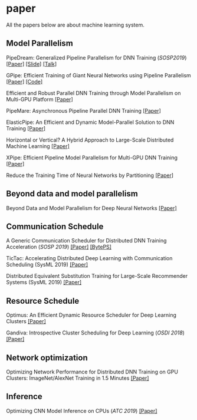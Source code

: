 # paper
All the papers below are about machine learning system.

## Model Parallelism
PipeDream: Generalized Pipeline Parallelism for DNN Training (*SOSP2019*) [[Paper]](https://cs.stanford.edu/~matei/papers/2019/sosp_pipedream.pdf) [[Slide]](https://sosp19.rcs.uwaterloo.ca/slides/narayanan.pdf) [[Talk]](https://sosp19.rcs.uwaterloo.ca/videos/D1-S1-P1.mp4)

GPipe: Efficient Training of Giant Neural Networks using Pipeline Parallelism [[Paper]](https://arxiv.org/pdf/1811.06965.pdf) [[Code]](https://github.com/kakaobrain/torchgpipe)

Efficient and Robust Parallel DNN Training through Model Parallelism on Multi-GPU Platform [[Paper]](https://arxiv.org/pdf/1809.02839.pdf)

PipeMare: Asynchronous Pipeline Parallel DNN Training [[Paper]](https://arxiv.org/pdf/1910.05124.pdf)

ElasticPipe: An Efficient and Dynamic Model-Parallel Solution to DNN Training [[Paper]](https://dl.acm.org/citation.cfm?id=3331463)

Horizontal or Vertical? A Hybrid Approach to Large-Scale Distributed Machine Learning [[Paper]](https://dl.acm.org/doi/pdf/10.1145/3322795.3331461?download=true)

XPipe: Efficient Pipeline Model Parallelism for Multi-GPU DNN Training [[Paper]](https://arxiv.org/pdf/1911.04610.pdf)

Reduce the Training Time of Neural Networks by Partitioning [[Paper]](https://arxiv.org/pdf/1511.02954.pdf)

## Beyond data and model parallelism
Beyond Data and Model Parallelism for Deep Neural Networks [[Paper]](https://cs.stanford.edu/~zhihao/papers/sysml19a.pdf)

## Communication Schedule
A Generic Communication Scheduler for Distributed DNN Training Acceleration (*SOSP 2019*) [[Paper]](https://i.cs.hku.hk/~cwu/papers/yhpeng-sosp19.pdf) [[BytePS]](https://github.com/bytedance/byteps)

TicTac: Accelerating Distributed Deep Learning with Communication Scheduling (SysML 2019) [[Paper]](https://mlsys.org/Conferences/2019/doc/2019/199.pdf)

Distributed Equivalent Substitution Training for Large-Scale Recommender Systems (SysML 2019) [[Paper]](https://arxiv.org/pdf/1909.04823.pdf)

## Resource Schedule
Optimus: An Efficient Dynamic Resource Scheduler for Deep Learning Clusters [[Paper]](https://i.cs.hku.hk/~cwu/papers/yhpeng-eurosys18.pdf)

Gandiva: Introspective Cluster Scheduling for Deep Learning (*OSDI 2018*) [[Paper]](https://www.usenix.org/system/files/osdi18-xiao.pdf)

## Network optimization
Optimizing Network Performance for Distributed DNN Training
on GPU Clusters: ImageNet/AlexNet Training in 1.5 Minutes [[Paper]](https://arxiv.org/pdf/1902.06855.pdf)

## Inference
Optimizing CNN Model Inference on CPUs (*ATC 2019*) [[Paper]](https://www.usenix.org/conference/atc19/presentation/liu-yizhi)

